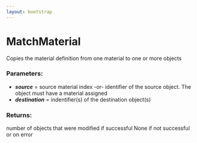 ```yaml
---
layout: bootstrap
---
```


# MatchMaterial

Copies the material definition from one material to one or more objects
          

### Parameters:

- ***source*** = source material index -or- identifier of the source object.
  The object must have a material assigned
- ***destination*** = indentifier(s) of the destination object(s)
        

### Returns:


number of objects that were modified if successful
None if not successful or on error
        


